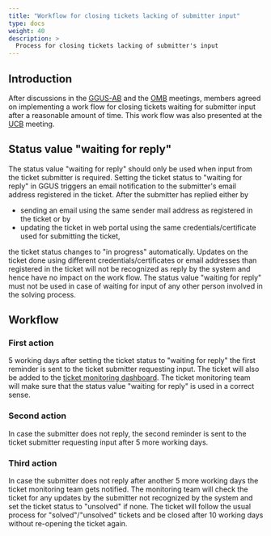 ```yaml
---
title: "Workflow for closing tickets lacking of submitter input"
type: docs
weight: 40
description: >
  Process for closing tickets lacking of submitter's input
---
```


## Introduction

After discussions in the [GGUS-AB](https://indico.egi.eu/event/1265/) and the
[OMB](https://indico.egi.eu/event/1234/) meetings, members agreed on implementing
a work flow for closing tickets waiting for submitter input after a reasonable
amount of time. This work flow was also presented at the
[UCB](http://indico.egi.eu/indico/categoryDisplay.py?categId=21) meeting.

## Status value "waiting for reply"

The status value "waiting for reply" should only be used when input from the ticket
submitter is required. Setting the ticket status to "waiting for reply" in GGUS
triggers an email notification to the submitter's email address registered in the
ticket. After the submitter has replied either by
- sending an email using the same sender mail address as registered in the ticket
or by
- updating the ticket in web portal using the same credentials/certificate used
for submitting the ticket,

the ticket status changes to "in progress" automatically. Updates on the ticket done
using different credentials/certificates or email addresses than registered in the
ticket will not be recognized as reply by the system and hence have no impact on the
work flow. The status value "waiting for reply" must not be used in case of waiting
for input of any other person involved in the solving process.

## Workflow

### First action
5 working days after setting the ticket status to "waiting for reply" the first
reminder is sent to the ticket submitter requesting input. The ticket will also be
added to the
[ticket monitoring dashboard](https://ggus.eu/index.php?mode=ticket_monitor).
The ticket monitoring team will make sure that the status value "waiting for reply"
is used in a correct sense.

### Second action

In case the submitter does not reply, the second reminder is sent to the ticket
submitter requesting input after 5 more working days.

### Third action

In case the submitter does not reply after another 5 more working days the ticket
monitoring team gets notified. The monitoring team will check the ticket for any
updates by the submitter not recognized by the system and set the ticket status to
"unsolved" if none. The ticket will follow the usual process for
"solved"/"unsolved" tickets and be closed after 10 working days without re-opening
the ticket again.


